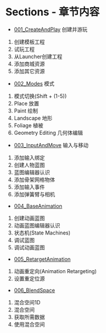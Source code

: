 # Sections - 章节内容
+ [001_CreateAndPlay](https://github.com/ora-cat/UE4Handbook/blob/master/Directory/Sections/001_CreateAndPlay.md)
创建并游玩
1. 创建模板工程
2. 试玩工程
3. 从Launcher创建工程
4. 添加商城资源
5. 添加其它资源
+ [002_Modes](https://github.com/ora-cat/UE4Handbook/blob/master/Directory/Sections/002_Modes.md)
模式
1. 模式切换(Shift + (1-5))
2. Place 放置
3. Paint 绘制
4. Landscape 地形
5. Foliage 植被
6. Geometry Editing 几何体编辑
+ [003_InputAndMove](https://github.com/ora-cat/UE4Handbook/blob/master/Directory/Sections/003_InputAndMove.md)
输入与移动
1. 添加输入绑定
2. 创建人物蓝图
3. 蓝图编辑器认识
4. 添加骨架网格物体
5. 添加输入事件
6. 添加弹簧臂与相机
+ [004_BaseAnimation](https://github.com/ora-cat/UE4Handbook/blob/master/Directory/Sections/004_BaseAnimation.md)
1. 创建动画蓝图
2. 动画蓝图编辑器认识
3. 状态机(State Machines)
4. 调试蓝图
5. 调试动画蓝图
+ [005_RetargetAnimation](https://github.com/ora-cat/UE4Handbook/blob/master/Directory/Sections/005_RetargetAnimation.md)
1. 动画重定向(Animation Retargeting)
2. 设置重定位源
+ [006_BlendSpace](https://github.com/ora-cat/UE4Handbook/blob/master/Directory/Sections/006_BlendSpace.md)
1. 混合空间1D
2. 混合空间
3. 获取所需数据
4. 使用混合空间